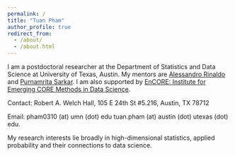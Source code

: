 ```yaml
---
permalink: /
title: "Tuan Pham"
author_profile: true
redirect_from: 
  - /about/
  - /about.html
---
```




I am a postdoctoral researcher at the Department of Statistics and Data Science at University of Texas, Austin. My mentors are [Alessandro Rinaldo](https://arinaldo.github.io) and [Purnamrita Sarkar](https://psarkar.github.io). I am also supported by [EnCORE: Institute for Emerging CORE Methods in Data Science](https://encore.ucsd.edu). 

Contact:  Robert A. Welch Hall, 105 E 24th St #5.216, Austin, TX 78712

Email: pham0310 (at) umn (dot) edu
       tuan.pham (at) austin (dot) utexas (dot) edu.

My research interests lie broadly in high-dimensional statistics, applied probability and their connections to data science.

